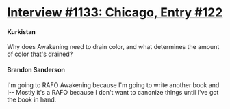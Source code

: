 # [Interview #1133: Chicago, Entry #122](https://www.theoryland.com/intvmain.php?i=1133#122)

#### Kurkistan

Why does Awakening need to drain color, and what determines the amount of color that's drained?

#### Brandon Sanderson

I'm going to RAFO Awakening because I'm going to write another book and I-- Mostly it's a RAFO because I don't want to canonize things until I've got the book in hand.

